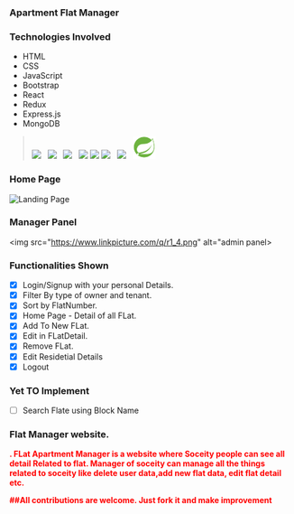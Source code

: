 ### Apartment Flat Manager 

### Technologies Involved

- HTML 
- CSS
- JavaScript
- Bootstrap
- React
- Redux
- Express.js
- MongoDB
 
> <img height="40" src="https://www.flaticon.com/svg/static/icons/svg/1216/1216733.svg">&nbsp;&nbsp;
    <img height="40" src="https://www.flaticon.com/svg/static/icons/svg/732/732190.svg">&nbsp;&nbsp;
    <img height="40" src="https://www.flaticon.com/svg/static/icons/svg/541/541509.svg">&nbsp;&nbsp;
    <img height="40" src="https://encrypted-tbn0.gstatic.com/images?q=tbn%3AANd9GcSSYXDgtUuX0KXITEzysyAq-gwLKRNalIEdUg&usqp=CAU">
    <img height="50" src="https://upload.wikimedia.org/wikipedia/commons/thumb/a/a7/React-icon.svg/1200px-React-icon.svg.png">
    <img height="40" src="https://miro.medium.com/max/2800/0*U2DmhXYumRyXH6X1.png">&nbsp;&nbsp;
    <img height="40" src="https://n7.nextpng.com/sticker-png/925/447/sticker-png-express-js-node-js-javascript-mongodb-node-js-text-trademark-logo-web-application.png">&nbsp;&nbsp;
<img height="40" src="https://raw.githubusercontent.com/github/explore/80688e429a7d4ef2fca1e82350fe8e3517d3494d/topics/spring-boot/spring-boot.png">&nbsp;&nbsp;


### Home Page

<img src="https://www.linkpicture.com/q/r2_5.png" alt="Landing Page" />

### Manager Panel

<img src="https://www.linkpicture.com/q/r1_4.png" alt="admin panel>

### Functionalities Shown
- [x] Login/Signup with your personal Details.
- [x] Filter By type of owner and tenant.
- [x] Sort by FlatNumber.
- [x] Home Page - Detail of all FLat.
- [x] Add To New FLat.
- [x] Edit in FLatDetail.
- [x] Remove FLat.
- [x] Edit Residetial Details
- [x] Logout

### Yet TO Implement
- [ ] Search Flate using Block Name

### Flat Manager website.

<b style="color:red;">. FLat Apartment Manager is a website where Soceity people can see all detail Related to flat. Manager of soceity can manage all the things related to soceity like delete user data,add new flat data, edit flat detail etc.

##All contributions are welcome. Just fork it and make improvement


